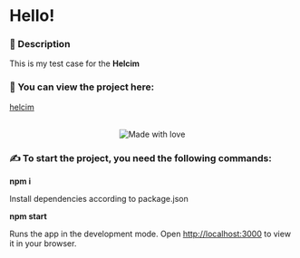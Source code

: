 # Hello!

### 📜 Description
This is my test case for the <b>Helcim</b>
<br>


### 📸 You can view the project here: 

<a href="https://olhaklymas.github.io/helcim/">helcim</a>

<br> 
<div align="center">
    <img src="https://img.shields.io/badge/%D0%A1%D0%B4%D0%B5%D0%BB%D0%B0%D0%BD%D0%BE%20%D1%81-%F0%9F%96%A4-red.svg?longCache=true&style=for-the-badge&colorA=000&colorB=fedcba"
      alt="Made with love" />
</div>


### ✍ To start the project, you need the following commands: 

<b>npm i</b>

Install dependencies according to package.json

<b>npm start</b>

Runs the app in the development mode.
Open [http://localhost:3000](http://localhost:3000) to view it in your browser.
